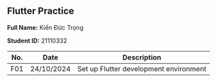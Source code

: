 ## Flutter Practice
 
**Full Name:** Kiến Đức Trọng

**Student ID:** 21110332

| No. | Date | Description |
|---|---|---|
| F01 | 24/10/2024 | Set up Flutter development environment |
